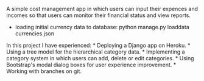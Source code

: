 A simple cost management app in which users can input their expences and incomes so that users can monitor their financial status and view reports.

* loading initial currency data to database:
    python manage.py loaddata currencies.json

In this project I have experienced:
    * Deploying a Django app on Heroku.
    * Using a tree model for the hierarchical category data.
    * Implementing a category system in which users can add, delete or edit categories.
    * Using Bootstrap's modal dialog boxes for user experience improvement.
    * Working with branches on git.